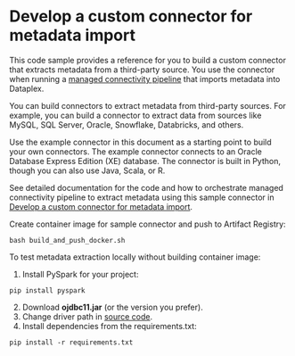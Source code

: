 # Develop a custom connector for metadata import

This code sample provides a reference for you to build a custom connector that extracts metadata from a third-party source. You use the connector when running a [managed connectivity pipeline](https://cloud.google.com/dataplex/docs/managed-connectivity-overview) that imports metadata into Dataplex.

You can build connectors to extract metadata from third-party sources. For example, you can build a connector to extract data from sources like MySQL, SQL Server, Oracle, Snowflake, Databricks, and others.

Use the example connector in this document as a starting point to build your own connectors. The example connector connects to an Oracle Database Express Edition (XE) database. The connector is built in Python, though you can also use Java, Scala, or R.

See detailed documentation for the code and how to orchestrate managed connectivity pipeline to extract metadata using this sample connector in [Develop a custom connector for metadata import](https://cloud.google.com/dataplex/docs/develop-custom-connector). 

Create container image for sample connector and push to Artifact Registry:

`bash build_and_push_docker.sh`

To test metadata extraction locally without building container image:

1. Install PySpark for your project:

`pip install pyspark`

2. Download **ojdbc11.jar** (or the version you prefer).
3. Change driver path in [source code](src/oracle_connector.py).
4. Install dependencies from the requirements.txt:

`pip install -r requirements.txt`
